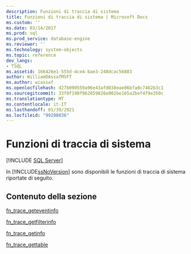 ```yaml
---
description: Funzioni di traccia di sistema
title: Funzioni di traccia di sistema | Microsoft Docs
ms.custom: ''
ms.date: 03/14/2017
ms.prod: sql
ms.prod_service: database-engine
ms.reviewer: ''
ms.technology: system-objects
ms.topic: reference
dev_langs:
- TSQL
ms.assetid: 166426e1-555d-4ce4-bae3-248dcac56883
author: WilliamDAssafMSFT
ms.author: wiassaf
ms.openlocfilehash: d27b090559a96e43afd038eae06bfa0c7462b3c1
ms.sourcegitcommit: 33f0f190f962059826e002be165a2bef4f9e350c
ms.translationtype: MT
ms.contentlocale: it-IT
ms.lasthandoff: 01/30/2021
ms.locfileid: "99208036"
---
```

# <a name="system-trace-functions"></a>Funzioni di traccia di sistema
[!INCLUDE [SQL Server](../../includes/applies-to-version/sqlserver.md)]

  In [!INCLUDE[ssNoVersion](../../includes/ssnoversion-md.md)] sono disponibili le funzioni di traccia di sistema riportate di seguito.  
  
## <a name="in-this-section"></a>Contenuto della sezione  
 [fn_trace_geteventinfo](../../relational-databases/system-functions/sys-fn-trace-geteventinfo-transact-sql.md)  
  
 [fn_trace_getfilterinfo](../../relational-databases/system-functions/sys-fn-trace-getfilterinfo-transact-sql.md)  
  
 [fn_trace_getinfo](../../relational-databases/system-functions/sys-fn-trace-getinfo-transact-sql.md)  
  
 [fn_trace_gettable](../../relational-databases/system-functions/sys-fn-trace-gettable-transact-sql.md)  
  
  
